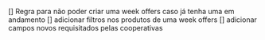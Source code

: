 [] Regra para não poder criar uma week offers caso já tenha uma em andamento
[] adicionar filtros nos produtos de uma week offers
[] adicionar campos novos requisitados pelas cooperativas
